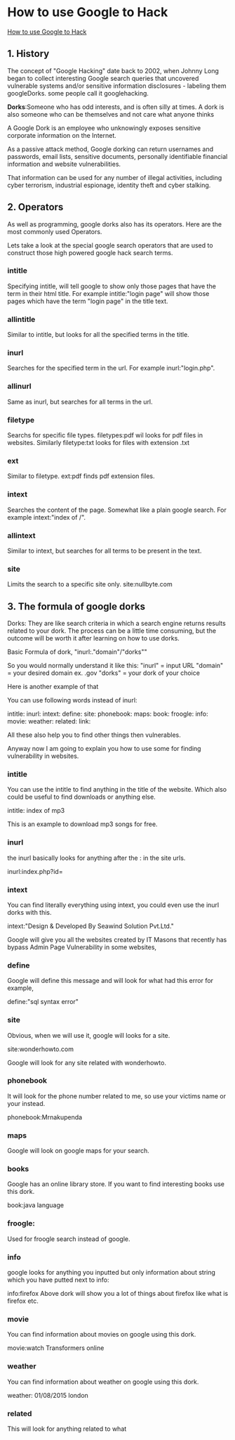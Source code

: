 # How to use Google to Hack
[How to use Google to Hack](https://null-byte.wonderhowto.com/how-to/use-google-hack-googledorks-0163566/)

## 1. History
The concept of "Google Hacking" date back to 2002, when Johnny Long began to collect interesting Google search queries that uncovered vulnerable systems and/or sensitive information disclosures - labeling them googleDorks. some people call it googlehacking.

**Dorks**:Someone who has odd interests, and is often silly at times. A dork is also someone who can be themselves and not care what anyone thinks

A Google Dork is an employee who unknowingly exposes sensitive corporate information on the Internet.

As a passive attack method, Google dorking can return usernames and passwords, email lists, sensitive documents, personally identifiable financial information and website vulnerabilities.

That information can be used for any number of illegal activities, including cyber terrorism, industrial espionage, identity theft and cyber stalking. 

## 2. Operators
As well as programming, google dorks also has its operators. Here are the most commonly used Operators.

Lets take a look at the special google search operators that are used to construct those high powered google hack search terms.

### intitle
Specifying intitle, will tell google to show only those pages that have the term in their html title. For example intitle:"login page" will show those pages which have the term "login page" in the title text.

### allintitle
Similar to intitle, but looks for all the specified terms in the title.

### inurl
Searches for the specified term in the url. For example inurl:"login.php".

### allinurl
Same as inurl, but searches for all terms in the url.

### filetype
Searchs for specific file types. filetypes:pdf wil looks for pdf files in websites.
Similarly filetype:txt looks for files with extension .txt

### ext
Similar to filetype. ext:pdf finds pdf extension files.

### intext
Searches the content of the page. Somewhat like a plain google search. For example intext:"index of /".

### allintext
Similar to intext, but searches for all terms to be present in the text.

### site
Limits the search to a specific site only. site:nullbyte.com

## 3. The formula of google dorks
Dorks: They are like search criteria in which a search engine returns results related to your dork.
The process can be a little time consuming, but the outcome will be worth it after learning on how to use dorks.

Basic Formula of dork, 
"inurl:."domain"/"dorks""

So you would normally understand it like this:
"inurl" = input URL
"domain" = your desired domain ex. .gov
"dorks" = your dork of your choice

Here is another example of that

You can use following words instead of inurl:

intitle:
inurl:
intext:
define:
site:
phonebook:
maps:
book:
froogle:
info:
movie:
weather:
related:
link:

All these also help you to find other things then vulnerables.

Anyway now I am going to explain you how to use some for finding vulnerability in websites.

### intitle
You can use the intitle to find anything in the title of the website. Which also could be useful to find downloads or anything else.

intitle: index of mp3

This is an example to download mp3 songs for free.

### inurl
the inurl basically looks for anything after the : in the site urls.

inurl:index.php?id=

### intext
You can find literally everything using intext, you could even use the inurl dorks with this.

intext:"Design & Developed By Seawind Solution Pvt.Ltd."

Google will give you all the websites created by IT Masons that recently has bypass Admin Page Vulnerability in some websites,

### define
Google will define this message and will look for what had this error for example,

define:"sql syntax error"

### site
Obvious, when we will use it, google will looks for a site.

site:wonderhowto.com

Google will look for any site related with wonderhowto.

### phonebook
It will look for the phone number related to me, so use your victims name or your instead.

phonebook:Mrnakupenda

### maps
Google will look on google maps for your search.

### books
Google has an online library store. If you want to find interesting books use this dork.

book:java language

### froogle:
Used for froogle search instead of google.

### info
google looks for anything you inputted but only information about string which you have putted next to info:

info:firefox
Above dork will show you a lot of things about firefox like what is firefox etc.

### movie
You can find information about movies on google using this dork.

movie:watch Transformers online

### weather
You can find information about weather on google using this dork.

weather: 01/08/2015 london

### related
This will look for anything related to what 








<!--stackedit_data:
eyJoaXN0b3J5IjpbMTE4MDMwNDM2NiwtMTgwNDg2MTgxNiwxOT
k1Mzc5MzI4LC0xODI1MzU0MDQ0LDE3NTQ2NDUyOTddfQ==
-->